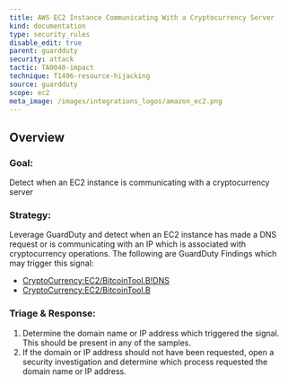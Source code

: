 ```yaml
---
title: AWS EC2 Instance Communicating With a Cryptocurrency Server
kind: documentation
type: security_rules
disable_edit: true
parent: guardduty
security: attack
tactic: TA0040-impact
technique: T1496-resource-hijacking
source: guardduty
scope: ec2
meta_image: /images/integrations_logos/amazon_ec2.png
---
```


## Overview

### **Goal:**
Detect when an EC2 instance is communicating with a cryptocurrency server

### **Strategy:**
Leverage GuardDuty and detect when an EC2 instance has made a DNS request or is communicating with an IP which is associated with cryptocurrency operations. The following are GuardDuty Findings which may trigger this signal:

* [CryptoCurrency:EC2/BitcoinTool.B!DNS][1]
* [CryptoCurrency:EC2/BitcoinTool.B][2]


### **Triage & Response:**
1. Determine the domain name or IP address which triggered the signal. This should be present in any of the samples. 
2. If the domain or IP address should not have been requested, open a security investigation and determine which process requested the domain name or IP address.

[1]: https://docs.aws.amazon.com/guardduty/latest/ug/guardduty_crypto.html#crypto3
[2]: https://docs.aws.amazon.com/guardduty/latest/ug/guardduty_crypto.html#crypto4

